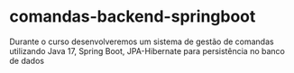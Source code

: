 # comandas-backend-springboot
Durante o curso desenvolveremos um sistema de gestão de comandas utilizando Java 17, Spring Boot, JPA-Hibernate para persistência no banco de dados
